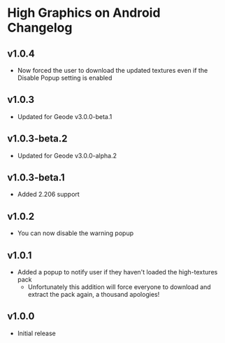 # High Graphics on Android Changelog
## v1.0.4
- Now forced the user to download the updated textures even if the Disable Popup setting is enabled
## v1.0.3
- Updated for Geode v3.0.0-beta.1
## v1.0.3-beta.2
- Updated for Geode v3.0.0-alpha.2
## v1.0.3-beta.1
- Added 2.206 support
## v1.0.2
- You can now disable the warning popup
## v1.0.1
- Added a popup to notify user if they haven't loaded the high-textures pack
  - Unfortunately this addition will force everyone to download and extract the pack again, a thousand apologies!
## v1.0.0
- Initial release